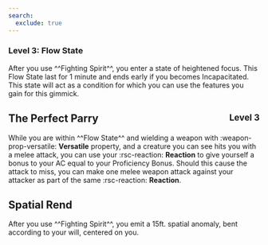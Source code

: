 ```yaml
---
search:
  exclude: true
---
```


### Level 3: Flow State

After you use ^^Fighting Spirit^^, you enter a state of heightened focus. This Flow State last for 1 minute and ends early if you becomes Incapacitated. This state will act as a condition for which you can use the features you gain for this gimmick. 

## The Perfect Parry <span style="float:right;"> <small> Level 3 </small> </span>

While you are within ^^Flow State^^ and wielding a weapon with :weapon-prop-versatile: **Versatile** property, and a creature you can see hits you with a melee attack, you can use your :rsc-reaction: **Reaction** to give yourself a bonus to your AC equal to your Proficiency Bonus. Should this cause the attack to miss, you can make one melee weapon attack against your attacker as part of the same :rsc-reaction: **Reaction**.

## Spatial Rend

After you use ^^Fighting Spirit^^, you emit a 15ft. spatial anomaly, bent according to your will, centered on you. 
